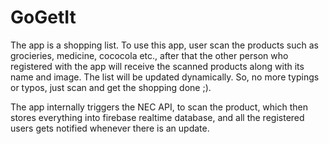 # GoGetIt
The app is a shopping list. 
To use this app, user scan the products such as grocieries, medicine, cococola etc., after that the other person who registered 
with the app will receive the scanned products along with its name and image. The list will be updated dynamically.
So, no more typings or typos, just scan and get the shopping done ;).

The app internally triggers the NEC API, to scan the product, which then stores everything into firebase realtime database, 
and all the registered users gets notified whenever there is an update.
